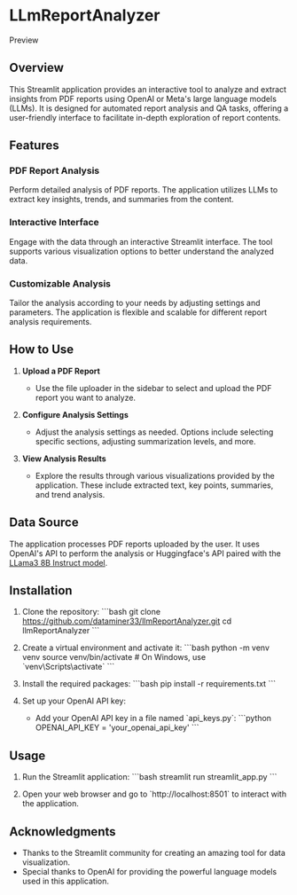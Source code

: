 # LLmReportAnalyzer
Preview

## Overview
This Streamlit application provides an interactive tool to analyze and extract insights from PDF reports using OpenAI or Meta's large language models (LLMs). It is designed for automated report analysis and QA tasks, offering a user-friendly interface to facilitate in-depth exploration of report contents.

## Features

### PDF Report Analysis
Perform detailed analysis of PDF reports. The application utilizes LLMs to extract key insights, trends, and summaries from the content.

### Interactive Interface
Engage with the data through an interactive Streamlit interface. The tool supports various visualization options to better understand the analyzed data.

### Customizable Analysis
Tailor the analysis according to your needs by adjusting settings and parameters. The application is flexible and scalable for different report analysis requirements.

## How to Use

1. **Upload a PDF Report**
   - Use the file uploader in the sidebar to select and upload the PDF report you want to analyze.

2. **Configure Analysis Settings**
   - Adjust the analysis settings as needed. Options include selecting specific sections, adjusting summarization levels, and more.

3. **View Analysis Results**
   - Explore the results through various visualizations provided by the application. These include extracted text, key points, summaries, and trend analysis.

## Data Source
The application processes PDF reports uploaded by the user. It uses OpenAI's API to perform the analysis or Huggingface's API paired with the [LLama3 8B Instruct model](https://huggingface.co/meta-llama/Meta-Llama-3-8B-Instruct).

## Installation

1. Clone the repository:
   \`\`\`bash
   git clone https://github.com/dataminer33/llmReportAnalyzer.git
   cd llmReportAnalyzer
   \`\`\`

2. Create a virtual environment and activate it:
   \`\`\`bash
   python -m venv venv
   source venv/bin/activate  # On Windows, use \`venv\Scripts\activate\`
   \`\`\`

3. Install the required packages:
   \`\`\`bash
   pip install -r requirements.txt
   \`\`\`

4. Set up your OpenAI API key:
   - Add your OpenAI API key in a file named \`api_keys.py\`:
     \`\`\`python
     OPENAI_API_KEY = 'your_openai_api_key'
     \`\`\`

## Usage

1. Run the Streamlit application:
   \`\`\`bash
   streamlit run streamlit_app.py
   \`\`\`

2. Open your web browser and go to \`http://localhost:8501\` to interact with the application.

## Acknowledgments

- Thanks to the Streamlit community for creating an amazing tool for data visualization.
- Special thanks to OpenAI for providing the powerful language models used in this application.
